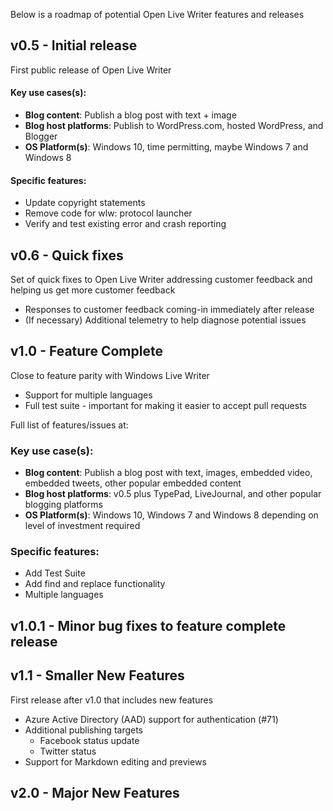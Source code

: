 Below is a roadmap of potential Open Live Writer features and releases

## v0.5 - Initial release
First public release of Open Live Writer

#### Key use cases(s): 
* **Blog content**: Publish a blog post with text + image
* **Blog host platforms**: Publish to WordPress.com, hosted WordPress, and Blogger 
* **OS Platform(s)**: Windows 10, time permitting, maybe Windows 7 and Windows 8

#### Specific features:
* Update copyright statements
* Remove code for wlw: protocol launcher
* Verify and test existing error and crash reporting


## v0.6 - Quick fixes
Set of quick fixes to Open Live Writer addressing customer feedback and helping us get more customer feedback
* Responses to customer feedback coming-in immediately after release
* (If necessary) Additional telemetry to help diagnose potential issues


## v1.0 - Feature Complete
Close to feature parity with Windows Live Writer 
* Support for multiple languages
* Full test suite - important for making it easier to accept pull requests

Full list of features/issues at:

### Key use case(s):
* **Blog content**: Publish a blog post with text, images, embedded video, embedded tweets, other popular embedded content
* **Blog host platforms**: v0.5 plus TypePad, LiveJournal, and other popular blogging platforms 
* **OS Platform(s)**: Windows 10, Windows 7 and Windows 8 depending on level of investment required

### Specific features:
* Add Test Suite
* Add find and replace functionality
* Multiple languages


## v1.0.1 - Minor bug fixes to feature complete release

## v1.1 - Smaller New Features
First release after v1.0 that includes new features
* Azure Active Directory (AAD) support for authentication (#71)
* Additional publishing targets
  * Facebook status update
  * Twitter status
* Support for Markdown editing and previews

## v2.0 - Major New Features
